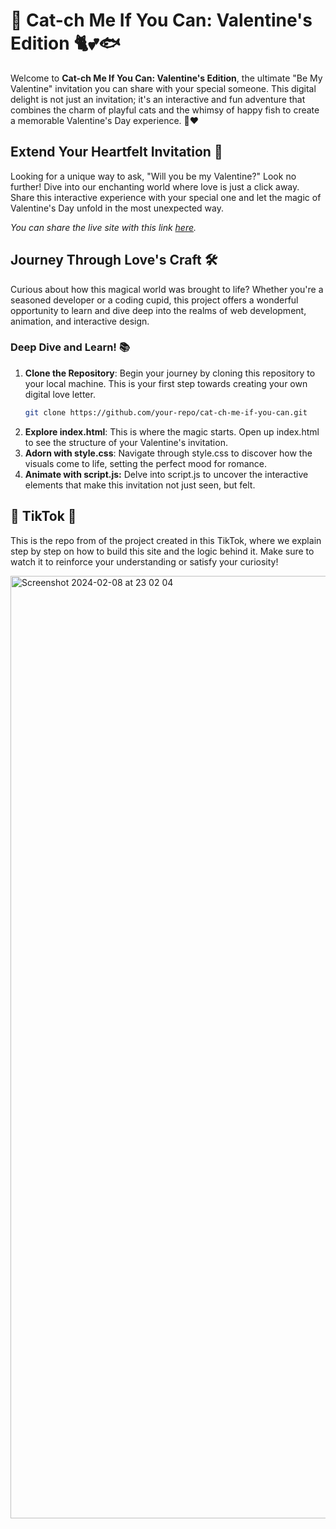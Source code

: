 # 💌 Cat-ch Me If You Can: Valentine's Edition 🐈💕🐟

Welcome to **Cat-ch Me If You Can: Valentine's Edition**, the ultimate "Be My Valentine" invitation you can share with your special someone. This digital delight is not just an invitation; it's an interactive and fun adventure that combines the charm of playful cats and the whimsy of happy fish to create a memorable Valentine's Day experience. 🎈❤️

## Extend Your Heartfelt Invitation 🌹

Looking for a unique way to ask, "Will you be my Valentine?" Look no further! Dive into our enchanting world where love is just a click away. Share this interactive experience with your special one and let the magic of Valentine's Day unfold in the most unexpected way. 

*You can share the live site with this link [here](https://fishyvalentine.netlify.app/).*

## Journey Through Love's Craft 🛠️

Curious about how this magical world was brought to life? Whether you're a seasoned developer or a coding cupid, this project offers a wonderful opportunity to learn and dive deep into the realms of web development, animation, and interactive design.

### Deep Dive and Learn! 📚

1. **Clone the Repository**: Begin your journey by cloning this repository to your local machine. This is your first step towards creating your own digital love letter.
   ```bash
   git clone https://github.com/your-repo/cat-ch-me-if-you-can.git
2. **Explore index.html**: This is where the magic starts. Open up index.html to see the structure of your Valentine's invitation.
3. **Adorn with style.css**: Navigate through style.css to discover how the visuals come to life, setting the perfect mood for romance.
4. **Animate with script.js:** Delve into script.js to uncover the interactive elements that make this invitation not just seen, but felt.

## 🎥 TikTok 📱
This is the repo from of the project created in this TikTok, where we explain step by step on how to build this site and the logic behind it. Make sure to watch it to reinforce your understanding or satisfy your curiosity!

<img width="1508" alt="Screenshot 2024-02-08 at 23 02 04" src="https://github.com/MirandaJaramillo/valentines/assets/96328329/b421376b-3d02-45d6-83c2-a773f0e0bfba">
